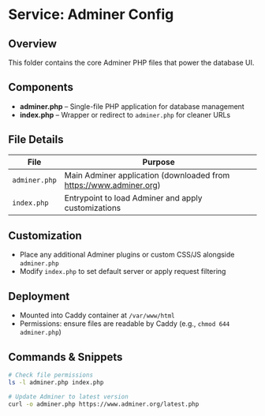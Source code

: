# Service: Adminer Config

## Overview
This folder contains the core Adminer PHP files that power the database UI.

## Components
- **adminer.php** – Single-file PHP application for database management  
- **index.php** – Wrapper or redirect to `adminer.php` for cleaner URLs

## File Details
| File          | Purpose                                  |
|---------------|------------------------------------------|
| `adminer.php` | Main Adminer application (downloaded from https://www.adminer.org) |
| `index.php`   | Entrypoint to load Adminer and apply customizations |

## Customization
- Place any additional Adminer plugins or custom CSS/JS alongside `adminer.php`  
- Modify `index.php` to set default server or apply request filtering  

## Deployment
- Mounted into Caddy container at `/var/www/html`  
- Permissions: ensure files are readable by Caddy (e.g., `chmod 644 adminer.php`)

## Commands & Snippets
```bash
# Check file permissions
ls -l adminer.php index.php

# Update Adminer to latest version
curl -o adminer.php https://www.adminer.org/latest.php

